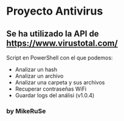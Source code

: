 # Proyecto Antivirus
## Se ha utilizado la API de https://www.virustotal.com/
Script en PowerShell con el que podemos:
- Analizar un hash
- Analizar un archivo
- Analizar una carpeta y sus archivos
- Recuperar contraseñas WiFi
- Guardar logs del análisi (v1.0.4)
### by MikeRuSe
